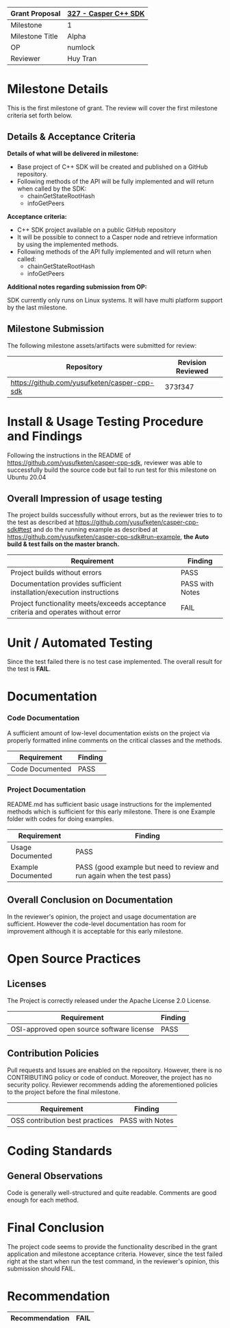 
Grant Proposal | [327 - Casper C++ SDK](https://portal.devxdao.com/app/proposal/327)
------------ | -------------
Milestone | 1
Milestone Title | Alpha
OP | numlock
Reviewer | Huy Tran

# Milestone Details
This is the first milestone of grant. 
The review will cover the first milestone criteria set forth below.

## Details & Acceptance Criteria

**Details of what will be delivered in milestone:**

- Base project of C++ SDK will be created and published on a GitHub repository.
- Following methods of the API will be fully implemented and will return when called by the SDK:
   * chainGetStateRootHash
   * infoGetPeers

**Acceptance criteria:**

- C++ SDK project available on a public GitHub repository
- It will be possible to connect to a Casper node and retrieve information by using the implemented methods.
- Following methods of the API fully implemented and will return when called:
   * chainGetStateRootHash
   *  infoGetPeers

**Additional notes regarding submission from OP:**

SDK currently only runs on Linux systems. It will have multi platform support by the last milestone.

## Milestone Submission

The following milestone assets/artifacts were submitted for review:

Repository | Revision Reviewed
------------ | -------------
https://github.com/yusufketen/casper-cpp-sdk | 373f347

# Install & Usage Testing Procedure and Findings

Following the instructions in the README of https://github.com/yusufketen/casper-cpp-sdk, reviewer was able to successfully build the source code but fail to run test for this milestone on Ubuntu 20.04

## Overall Impression of usage testing

The project builds successfully without errors, but as the reviewer tries to to the test as described at https://github.com/yusufketen/casper-cpp-sdk#test and do the running example as described at https://github.com/yusufketen/casper-cpp-sdk#run-example, **the Auto build & test fails on the master branch.**

Requirement | Finding
------------ | -------------
Project builds without errors | PASS
Documentation provides sufficient installation/execution instructions | PASS with Notes
Project functionality meets/exceeds acceptance criteria and operates without error | FAIL

# Unit / Automated Testing

Since the test failed there is no test case implemented. The overall result for the test is **FAIL**.

# Documentation

### Code Documentation

A sufficient amount of low-level documentation exists on the project via properly formatted inline comments on the critical classes and the methods.

Requirement | Finding
------------ | -------------
Code Documented | PASS

### Project Documentation

README.md has sufficient basic usage instructions for the implemented methods which is sufficient for this early milestone. There is one Example folder with codes for doing examples. 

Requirement | Finding
------------ | -------------
Usage Documented | PASS
Example Documented | PASS (good example but need to review and run again when the test pass)


## Overall Conclusion on Documentation

In the reviewer's opinion, the project and usage documentation are sufficient. However the code-level documentation has room for improvement although it is acceptable for this early milestone.

# Open Source Practices

## Licenses

The Project is correctly released under the Apache License 2.0 License.

Requirement | Finding
------------ | -------------
OSI-approved open source software license | PASS

## Contribution Policies

Pull requests and Issues are enabled on the repository. However, there is no CONTRIBUTING policy or code of conduct. Moreover, the project has no security policy. Reviewer recommends adding the aforementioned policies to the project before the final milestone.

Requirement | Finding
------------ | -------------
OSS contribution best practices | PASS with Notes


# Coding Standards

## General Observations

Code is generally well-structured and quite readable. Comments are good enough for each method.

# Final Conclusion

The project code seems to provide the functionality described in the grant application and milestone acceptance criteria. However, since the test failed right at the start when run the test command, in the reviewer's opinion, this submission should FAIL. 

# Recommendation

Recommendation | FAIL
------------ | -------------
